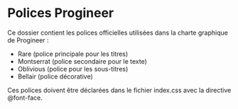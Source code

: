 
# Polices Progineer

Ce dossier contient les polices officielles utilisées dans la charte graphique de Progineer :

- Rare (police principale pour les titres)
- Montserrat (police secondaire pour le texte)
- Oblivious (police pour les sous-titres)
- Bellair (police décorative)

Ces polices doivent être déclarées dans le fichier index.css avec la directive @font-face.
